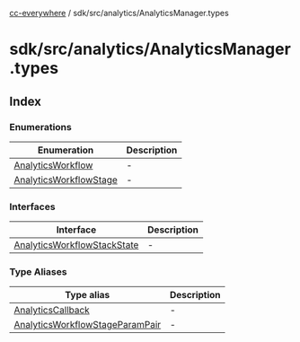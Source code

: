 [cc-everywhere](../../../../index.md) / sdk/src/analytics/AnalyticsManager.types

# sdk/src/analytics/AnalyticsManager.types

## Index

### Enumerations

| Enumeration | Description |
| ------ | ------ |
| [AnalyticsWorkflow](enumerations/AnalyticsWorkflow.md) | - |
| [AnalyticsWorkflowStage](enumerations/AnalyticsWorkflowStage.md) | - |

### Interfaces

| Interface | Description |
| ------ | ------ |
| [AnalyticsWorkflowStackState](interfaces/AnalyticsWorkflowStackState.md) | - |

### Type Aliases

| Type alias | Description |
| ------ | ------ |
| [AnalyticsCallback](type-aliases/AnalyticsCallback.md) | - |
| [AnalyticsWorkflowStageParamPair](type-aliases/AnalyticsWorkflowStageParamPair.md) | - |
